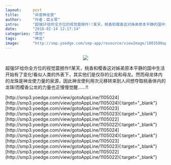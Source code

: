 ```yaml
---
layout:     post
title:      "异度神龙使"
author:     "作者：臣士零"
intro:      "超强SF给你全方位的视觉震撼作!!某天，桃香和樱香这对姊弟原本平静的国中生活开始有了变化!看似人类的外表下，其实他们是仅存的公龙和母龙。然而母龙体内的龙珠是神龙使力量的泉源，因此神龙使利用次元移转来到人间想夺取桃香体内的龙珠!而樱香公龙的力量也正慢慢觉醒……!!"
date:       "2018-02-14 12:17:14"
categories: "其他"
tags:       "神龙"
image:      "http://smp.yoedge.com/smp-app/resource/viewImage/1003580appline.png"
---
```

<div style="text-align: center">
<p><img src="http://smp.yoedge.com/smp-app/resource/viewImage/1003580appline.png"/></p>
</div>
<p class="post-meta">
<span>超强SF给你全方位的视觉震撼作!!某天，桃香和樱香这对姊弟原本平静的国中生活开始有了变化!看似人类的外表下，其实他们是仅存的公龙和母龙。然而母龙体内的龙珠是神龙使力量的泉源，因此神龙使利用次元移转来到人间想夺取桃香体内的龙珠!而樱香公龙的力量也正慢慢觉醒……!!</span>
</p>
[http://smp3.yoedge.com/view/gotoAppLine/1105024](http://smp3.yoedge.com/view/gotoAppLine/1105024){:target="_blank"}
[http://smp3.yoedge.com/view/gotoAppLine/1105023](http://smp3.yoedge.com/view/gotoAppLine/1105023){:target="_blank"}
[http://smp3.yoedge.com/view/gotoAppLine/1105022](http://smp3.yoedge.com/view/gotoAppLine/1105022){:target="_blank"}
[http://smp3.yoedge.com/view/gotoAppLine/1105024](http://smp3.yoedge.com/view/gotoAppLine/1105024){:target="_blank"}
[http://smp3.yoedge.com/view/gotoAppLine/1105023](http://smp3.yoedge.com/view/gotoAppLine/1105023){:target="_blank"}
[http://smp3.yoedge.com/view/gotoAppLine/1105022](http://smp3.yoedge.com/view/gotoAppLine/1105022){:target="_blank"}


